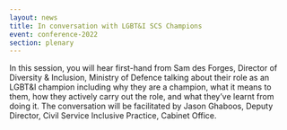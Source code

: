 ```yaml
---
layout: news
title: In conversation with LGBT&I SCS Champions
event: conference-2022
section: plenary
---
```

In this session, you will hear first-hand from Sam des Forges, Director of Diversity & Inclusion, Ministry of Defence talking about their role as an LGBT&I champion including why they are a champion, what it means to them, how they actively carry out the role, and what they’ve learnt from doing it.
The conversation will be facilitated by Jason Ghaboos, Deputy Director, Civil Service Inclusive Practice, Cabinet Office. 
